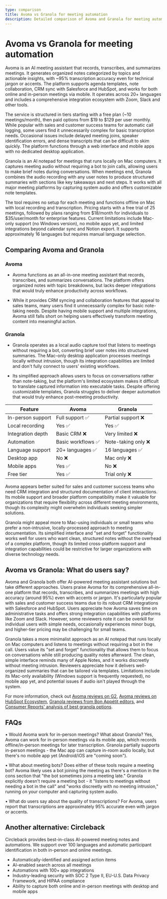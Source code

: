 ```yaml
---
type: comparison
title: Avoma vs Granola for meeting automation
description: Detailed comparison of Avoma and Granola for meeting automation, including features, pricing, user reviews, and limitations. Avoma offers comprehensive meeting recording and CRM integration while Granola provides a lightweight, Mac-only solution with local processing.
---
```


# Avoma vs Granola for meeting automation

Avoma is an AI meeting assistant that records, transcribes, and summarizes meetings. It generates organized notes categorized by topics and actionable insights, with ~95% transcription accuracy even for technical jargon or accents. The platform supports agenda templates, note collaboration, CRM sync with Salesforce and HubSpot, and works for both online and in-person meetings via mobile. It operates across 20+ languages and includes a comprehensive integration ecosystem with Zoom, Slack and other tools.

The service is structured in tiers starting with a free plan (~10 meetings/month), then paid options from $19 to $129 per user monthly. While popular with sales and customer success teams for automatic call logging, some users find it unnecessarily complex for basic transcription needs. Occasional issues include delayed meeting joins, speaker identification errors, and dense transcripts that can be difficult to skim quickly. The platform functions through a web interface and mobile apps with no dedicated desktop application.

Granola is an AI notepad for meetings that runs locally on Mac computers. It captures meeting audio without requiring a bot to join calls, allowing users to make brief notes during conversations. When meetings end, Granola combines the audio recording with any user notes to produce structured summaries with sections like key takeaways and next steps. It works with all major meeting platforms by capturing system audio and offers customizable note templates.

The tool requires no setup for each meeting and functions offline on Mac with local recording and transcription. Pricing starts with a free trial of 25 meetings, followed by plans ranging from $18/month for individuals to $35/user/month for enterprise features. Current limitations include Mac-only support (no Windows version), no mobile apps yet, and limited integrations beyond calendar sync and Notion export. It supports approximately 16 languages but requires manual language selection.

## Comparing Avoma and Granola

### Avoma

* Avoma functions as an all-in-one meeting assistant that records, transcribes, and summarizes conversations. The platform offers organized notes with topic breakdowns, but lacks deeper integrations that would truly enhance productivity across workflows.

* While it provides CRM syncing and collaboration features that appeal to sales teams, many users find it unnecessarily complex for basic note-taking needs. Despite having mobile support and multiple integrations, Avoma still falls short on helping users effectively transform meeting content into meaningful action.

### Granola

* Granola operates as a local audio capture tool that listens to meetings without requiring a bot, converting brief user notes into structured summaries. The Mac-only desktop application processes meetings locally without intrusion, though its integration capabilities are limited and don't fully connect to users' existing workflows.

* Its simplified approach allows users to focus on conversations rather than note-taking, but the platform's limited ecosystem makes it difficult to translate captured information into executable tasks. Despite offering customizable templates, Granola struggles to deliver deeper automation that would truly enhance post-meeting productivity.

| Feature | Avoma | Granola |
|---------|-------|---------|
| In-person support | Full support ✅ | Partial support ❌ |
| Local recording | Yes ✅ | Yes ✅ |
| Integration depth | Basic CRM ❌ | Very limited ❌ |
| Automation | Basic workflows ✅ | Note-taking only ❌ |
| Language support | 20+ languages ✅ | 16 languages ✅ |
| Desktop app | No ❌ | Mac only ❌ |
| Mobile apps | Yes ✅ | No ❌ |
| Free tier | Yes ✅ | Trial only ❌ |

Avoma appears better suited for sales and customer success teams who need CRM integration and structured documentation of client interactions. Its mobile support and broader platform compatibility make it valuable for organizations that require flexibility across different meeting environments, though its complexity might overwhelm individuals seeking simpler solutions.

Granola might appeal more to Mac-using individuals or small teams who prefer a non-intrusive, locally-processed approach to meeting documentation. Its simplified interface and "set and forget" functionality works well for users who want clean, structured notes without the overhead of a complex platform, though its limited cross-platform support and integration capabilities could be restrictive for larger organizations with diverse technology needs.

## Avoma vs Granola: What do users say?

Avoma and Granola both offer AI-powered meeting assistant solutions but take different approaches. Users praise Avoma for its comprehensive all-in-one platform that records, transcribes, and summarizes meetings with high accuracy (around 95%) even with accents or jargon. It's particularly popular with sales and customer success teams due to its robust CRM integrations with Salesforce and HubSpot. Users appreciate how Avoma saves time on administrative tasks and offers strong integration capabilities with platforms like Zoom and Slack. However, some reviewers note it can be overkill for individual users with simple needs, occasionally experiences minor bugs, and higher-tier pricing may be challenging for small teams.

Granola takes a more minimalist approach as an AI notepad that runs locally on Mac computers and listens to meetings without requiring a bot in the call. Users value its "set and forget" functionality that allows them to focus on conversations while still producing quality notes afterward. The clean, simple interface reminds many of Apple Notes, and it works discreetly without meeting intrusion. Reviewers appreciate how it delivers well-organized summaries that can be tailored via templates. Limitations include its Mac-only availability (Windows support is frequently requested), no mobile app yet, and potential issues if audio isn't played through the system.

For more information, check out [Avoma reviews on G2](https://www.g2.com/products/avoma/reviews), [Avoma reviews on HubSpot Ecosystem](https://ecosystem.hubspot.com/marketplace/apps/avoma/reviews), [Granola reviews from Bon Appétit editors](https://www.bonappetit.com/story/editors-best-granola-brands), and [Consumer Reports' analysis of best granola options](https://www.consumerreports.org/health/cereals/great-tasting-granolas-without-all-the-fat-sugar-calories-a1188431093/).

## FAQs 
• Would Avoma work for in-person meetings? What about Granola?
Yes, Avoma can work for in-person meetings via its mobile app, which records offline/in-person meetings for later transcription. Granola partially supports in-person meetings - the Mac app can capture in-room audio locally, but there's no mobile app yet (Android/iOS are "coming soon").

• What about meeting bots? Does either of these tools require a meeting bot?
Avoma likely uses a bot joining the meeting as there's a mention in the cons section that "the bot sometimes joins a meeting late." Granola explicitly doesn't require a meeting bot - it "listens to meetings without needing a bot in the call" and "works discreetly with no meeting intrusion," running on your computer and capturing system audio.

• What do users say about the quality of transcriptions?
For Avoma, users report that transcriptions are approximately 95% accurate even with jargon or accents.

## Another alternative: Circleback
Circleback provides best-in-class AI-powered meeting notes and automations. We support over 100 languages and automatic participant identification in both in-person and online meetings.
* Automatically-identified and assigned action items
* AI-enabled search across all meetings
* Automations with 100+ app integrations
* Industry-leading security with SOC 2 Type II, EU-U.S. Data Privacy Framework, and HIPAA compliance
* Ability to capture both online and in-person meetings with desktop and mobile apps
